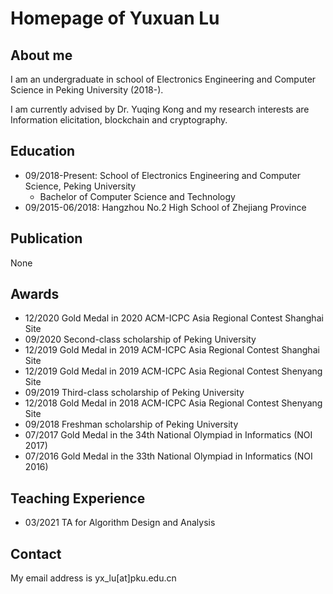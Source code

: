 # Homepage of Yuxuan Lu

## About me
I am an undergraduate in school of Electronics Engineering and Computer Science in Peking University (2018-).

I am currently advised by Dr. Yuqing Kong and my research interests are Information elicitation, blockchain and cryptography.

## Education
* 09/2018-Present: School of Electronics Engineering and Computer Science, Peking University
  * Bachelor of Computer Science and Technology
* 09/2015-06/2018: Hangzhou No.2 High School of Zhejiang Province

## Publication
None

## Awards
* 12/2020 Gold Medal in 2020 ACM-ICPC Asia Regional Contest Shanghai Site
* 09/2020 Second-class scholarship of Peking University
* 12/2019 Gold Medal in 2019 ACM-ICPC Asia Regional Contest Shanghai Site
* 12/2019 Gold Medal in 2019 ACM-ICPC Asia Regional Contest Shenyang Site
* 09/2019 Third-class scholarship of Peking University
* 12/2018 Gold Medal in 2018 ACM-ICPC Asia Regional Contest Shenyang Site
* 09/2018 Freshman scholarship of Peking University
* 07/2017 Gold Medal in the 34th National Olympiad in Informatics (NOI 2017)
* 07/2016 Gold Medal in the 33th National Olympiad in Informatics (NOI 2016)

## Teaching Experience
* 03/2021 TA for Algorithm Design and Analysis

## Contact
My email address is yx_lu[at]pku.edu.cn
